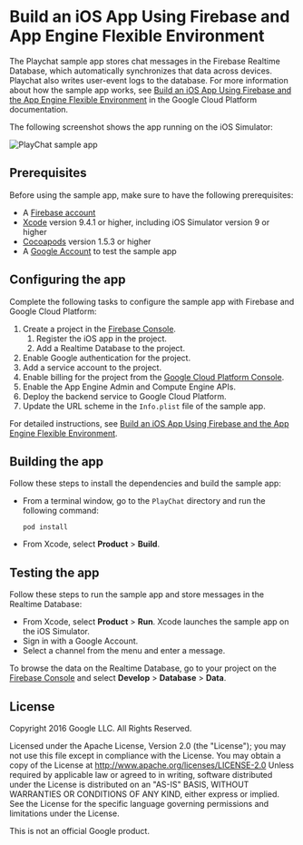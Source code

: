 # Build an iOS App Using Firebase and App Engine Flexible Environment

The Playchat sample app stores chat messages in the Firebase Realtime Database,
which automatically synchronizes that data across devices. Playchat also writes
user-event logs to the database. For more information about how the sample app
works, see [Build an iOS App Using Firebase and the App Engine Flexible
Environment](https://cloud.google.com/solutions/mobile/mobile-firebase-app-engine-flexible-ios)
in the Google Cloud Platform documentation.

The following screenshot shows the app running on the iOS Simulator:

![PlayChat sample
app](https://cloud.google.com/solutions/mobile/images/firebase-flexible-playchat-message-sent-ios.png)

## Prerequisites

Before using the sample app, make sure to have the following prerequisites:

- A [Firebase account](https://console.firebase.google.com)
- [Xcode](https://developer.apple.com/xcode/) version 9.4.1 or higher, including 
  iOS Simulator version 9 or higher
- [Cocoapods](https://cocoapods.org/) version 1.5.3 or higher
- A [Google Account](https://accounts.google.com) to test the sample app

## Configuring the app

Complete the following tasks to configure the sample app with Firebase and
Google Cloud Platform:

1. Create a project in the [Firebase
   Console](https://console.firebase.google.com/).
   1. Register the iOS app in the project.
   1. Add a Realtime Database to the project.
1. Enable Google authentication for the project.
1. Add a service account to the project.
1. Enable billing for the project from the [Google Cloud Platform
   Console](https://console.cloud.google.com).
1. Enable the App Engine Admin and Compute Engine APIs.
1. Deploy the backend service to Google Cloud Platform.
1. Update the URL scheme in the `Info.plist` file of the sample app.

For detailed instructions, see [Build an iOS App Using Firebase and the App
Engine Flexible Environment](https://cloud.google.com/solutions/mobile/mobile-firebase-app-engine-flexible-ios).

## Building the app

Follow these steps to install the dependencies and build the sample app:

- From a terminal window, go to the `PlayChat` directory and run the following
  command:
  ```
  pod install
  ```
- From Xcode, select **Product** > **Build**.

## Testing the app

Follow these steps to run the sample app and store messages in the Realtime Database:

- From Xcode, select **Product** > **Run**. Xcode launches the sample app on the
  iOS Simulator.
- Sign in with a Google Account.
- Select a channel from the menu and enter a message.

To browse the data on the Realtime Database, go to your project on the [Firebase
Console](https://console.firebase.google.com) and select **Develop** >
**Database** > **Data**.

## License

 Copyright 2016 Google LLC. All Rights Reserved.

 Licensed under the Apache License, Version 2.0 (the "License"); you may not use this file except in compliance with the License. You may obtain a copy of the License at
      http://www.apache.org/licenses/LICENSE-2.0
Unless required by applicable law or agreed to in writing, software distributed under the License is distributed on an "AS-IS" BASIS, WITHOUT WARRANTIES OR CONDITIONS OF ANY KIND, either express or implied.  See the License for the specific language governing permissions and limitations under the License.

This is not an official Google product.
